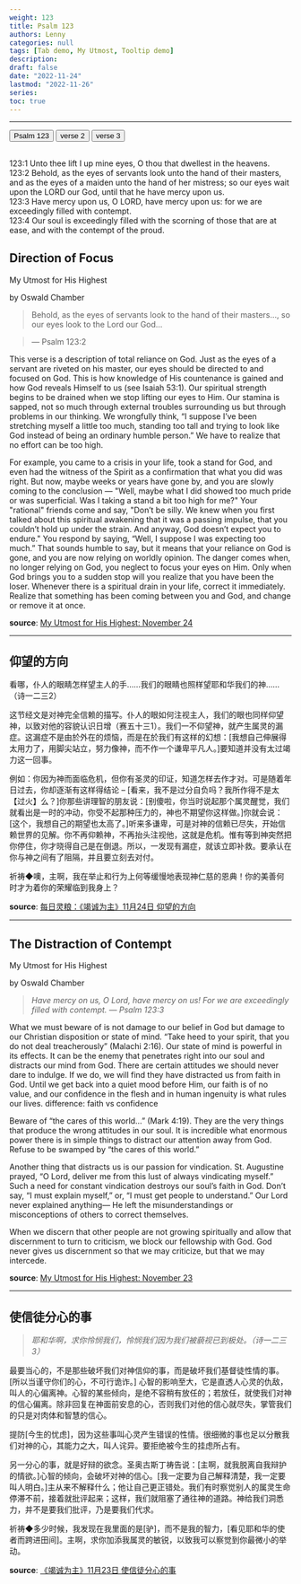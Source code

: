 ```yaml
---
weight: 123
title: Psalm 123
authors: Lenny
categories: null
tags: [Tab demo, My Utmost, Tooltip demo]
description: 
draft: false
date: "2022-11-24"
lastmod: "2022-11-26"
series: 
toc: true
---
```


<!--more-->
---

<!-- Tab links -->

<div class="tab">
  <button class="tablinks active" onclick="tablabel(event, 'verses')">Psalm 123</button>
  <button class="tablinks" onclick="tablabel(event, 'Devotion1')">verse 2</button>
  <button class="tablinks" onclick="tablabel(event, 'Devotion2')">verse 3</button>
</div>

<!-- Tab content -->
<div id="verses" class="tabcontent" style="display:block">
  <h2></h2>
123:1 Unto thee lift I up mine eyes, O thou that dwellest in the heavens.
<br>123:2 Behold, as the eyes of servants look unto the hand of their masters, and as the eyes of a maiden unto the hand of her mistress; so our eyes wait upon the LORD our God, until that he have mercy upon us.    
<br>123:3 Have mercy upon us, O LORD, have mercy upon us: for we are exceedingly filled with contempt.    
<br>123:4 Our soul is exceedingly filled with the scorning of those that are at ease, and with the contempt of the proud.  
</div>



<div id="Devotion1" class="tabcontent">
  <h2>Direction of Focus</h2>
  My Utmost for His Highest
  
  by Oswald Chamber

>Behold, as the eyes of servants look to the hand of their masters…, so our eyes look to the Lord our God… 

>— Psalm 123:2

This verse is a description of total reliance on God. Just as the eyes of a servant are riveted on his master, our eyes should be directed to and focused on God. This is how knowledge of His countenance is gained and how God reveals Himself to us (see Isaiah 53:1). Our spiritual strength begins to be drained when we stop lifting our eyes to Him. Our stamina is sapped, not so much through external troubles surrounding us but through problems in our thinking. We wrongfully think, “I suppose I’ve been stretching myself a little too much, standing too tall and trying to look like God instead of being an ordinary humble person.” We have to realize that no effort can be too high.  

For example, you came to a crisis in your life, took a stand for God, and even had the witness of the Spirit as a confirmation that what you did was right. But now, maybe weeks or years have gone by, and you are slowly coming to the conclusion — "Well, maybe what I did showed too much pride or was superficial. Was I taking a stand a bit too high for me?" Your "rational" friends come and say, "Don’t be silly. We knew when you first talked about this spiritual awakening that it was a passing impulse, that you couldn’t hold up under the strain. And anyway, God doesn’t expect you to endure." You respond by saying, “Well, I suppose I was expecting too much.” That sounds humble to say, but it means that your reliance on God is gone, and you are now relying on worldly opinion. The danger comes when, no longer relying on God, you neglect to focus your eyes on Him. Only when God brings you to a sudden stop will you realize that you have been the loser. Whenever there is a spiritual drain in your life, correct it immediately. Realize that something has been coming between you and God, and change or remove it at once.

<b><font class = "font_upper">source</font></b>: <a href = "https://utmost.org/direction-of-focus/" target="_blank" rel="noopener noreferrer">My Utmost for His Highest: November 24</a></p>


----

<h2>仰望的方向</h2>

看哪，仆人的眼睛怎样望主人的手……我们的眼睛也照样望耶和华我们的神……（诗一二三2）

这节经文是对神完全信赖的描写。仆人的眼如何注视主人，我们的眼也同样仰望神，以致对他的容貌认识日增（赛五十三1）。我们一不仰望神，就产生属灵的漏症。这漏症不是由於外在的烦恼，而是在於我们有这样的幻想：[我想自己伸展得太用力了，用脚尖站立，努力像神，而不作一个谦卑平凡人。]要知道并没有太过竭力这一回事。

例如：你因为神而面临危机，但你有圣灵的印证，知道怎样去作才对。可是随着年日过去，你却逐渐有这样得结论 – [看来，我不是过分自负吗？我所作得不是太【过火】么？]你那些讲理智的朋友说：[别傻啦，你当时说起那个属灵醒觉，我们就看出是一时的冲动，你受不起那种压力的，神也不期望你这样做。]你就会说：[这个，我想自己的期望也太高了。]听来多谦卑，可是对神的信赖已尽失，开始信赖世界的见解。你不再仰赖神，不再抬头注视他，这就是危机。惟有等到神突然把你停住，你才晓得自己是在倒退。所以，一发现有漏症，就该立即补救。要承认在你与神之间有了阻隔，并且要立刻去对付。

祈祷◆噢，主啊，我在举止和行为上何等缓慢地表现神仁慈的恩典！你的美善何时才为着你的荣耀临到我身上？ 

<b><font class = "font_upper">source</font></b>: <a href = "https://wellsofgrace.com/daily-ch/2022/11/24/" target="_blank" rel="noopener noreferrer">每日灵粮：《竭诚为主》11月24日 仰望的方向</a>


</div>

---
<div id="Devotion2" class="tabcontent">
  <h2>The Distraction of Contempt</h2>

  My Utmost for His Highest
  
  by Oswald Chamber
  
  >*Have mercy on us, O Lord, have mercy on us! For we are exceedingly filled with contempt.* 
  >*— Psalm 123:3*
  
What we must beware of is not damage to our belief in God but damage to our Christian disposition or <a class = "hovertip" data-html="true" tooltip_text = "心智">state of mind</a>. “Take heed to your spirit, that you do not deal treacherously” (Malachi 2:16). Our state of mind is powerful in its effects. It can be the enemy that penetrates right into our soul and distracts our mind from God. There are certain attitudes we should never dare to <a class = "hovertip" data-html="true" tooltip_text = "放任">indulge</a>. If we do, we will find they have distracted us from faith in God. Until we get back into a quiet mood before Him, our faith is of no value, and our confidence in the flesh and in human ingenuity is what rules our lives. <a class = "marginnote"> difference: faith vs confidence</a>

Beware of “<a class = "hovertip" data-html="true" tooltip_text = "今生的忧虑">the cares of this world…</a>” (Mark 4:19). They are the very things that produce the wrong attitudes in our soul. It is incredible what enormous power there is in simple things to distract our attention away from God. Refuse to be <a class = "hovertip" data-html="true" tooltip_text = "占有">swamped</a> by “the cares of this world.”

Another thing that distracts us is our passion for <a class = "hovertip" data-html="true" tooltip_text = "好辩">vindication</a>. St. Augustine prayed, “O Lord, deliver me from this lust of always vindicating myself.” Such a need for constant vindication destroys our soul’s faith in God. Don’t say, “I must explain myself,” or, “I must get people to understand.” Our Lord never explained anything— He left the misunderstandings or misconceptions of others to correct themselves.

When we discern that other people are not growing spiritually and allow that discernment to turn to criticism, we block our fellowship with God. God never gives us discernment so that we may criticize, but that we may intercede.

<b><font class = "font_upper">source</font></b>: <a href = "https://utmost.org/the-distraction-of-contempt/" target="_blank" rel="noopener noreferrer">My Utmost for His Highest: November 23</a>

----

<h2>使信徒分心的事</h2>

>*耶和华啊，求你怜悯我们，怜悯我们因为我们被藐视已到极处。（诗一二三3）*

最要当心的，不是那些破坏我们对神信仰的事，而是破坏我们基督徒性情的事。[所以当谨守你们的心，不可行诡诈。] 心智的影响至大，它是直透人心灵的仇敌，叫人的心偏离神。心智的某些倾向，是绝不容稍有放任的；若放任，就使我们对神的信心偏离。除非回复在神面前安息的心，否则我们对他的信心就尽失，掌管我们的只是对肉体和智慧的信心。

提防[今生的忧虑]，因为这些事叫心灵产生错误的性情。很细微的事也足以分散我们对神的心，其能力之大，叫人诧异。要拒绝被今生的挂虑所占有。

另一分心的事，就是好辩的欲念。圣奥古斯丁祷告说：[主啊，就我脱离自我辩护的情欲。]心智的倾向，会破坏对神的信心。[我一定要为自己解释清楚，我一定要叫人明白。]主从来不解释什么；他让自己更正错处。我们有时察觉别人的属灵生命停滞不前，接着就批评起来；这样，我们就阻塞了通往神的道路。神给我们洞悉力，并不是要我们批评，乃是要我们代求。

祈祷◆多少时候，我发现在我里面的是[驴]，而不是我的智力，[看见耶和华的使者而跨进田间]。主啊，求你加添我属灵的敏锐，以致我可以察觉到你最微小的举动。

<b><font class = "font_upper">source</font></b>: <a href = "https://wellsofgrace.com/daily-ch/2022/11/23/" target="_blank" rel="noopener noreferrer">《竭诚为主》11月23日 使信徒分心的事</a>

</div>
  




